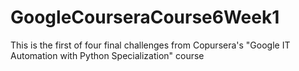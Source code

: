 # GoogleCourseraCourse6Week1

This is the first of four final challenges from Copursera's "Google IT Automation with Python Specialization" course
